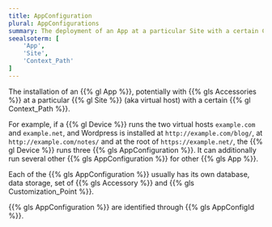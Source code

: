 ```yaml
---
title: AppConfiguration
plural: AppConfigurations
summary: The deployment of an App at a particular Site with a certain Context Path.
seealsoterm: [
    'App',
    'Site',
    'Context_Path'
]
---
```


The installation of an {{% gl App %}}, potentially with {{% gls Accessories %}}
at a particular {{% gl Site %}} (aka virtual host) with a certain {{% gl Context_Path %}}.

For example, if a {{% gl Device %}} runs the two virtual hosts ``example.com``
and ``example.net``, and Wordpress is installed at ``http://example.com/blog/``, at
``http://example.com/notes/`` and at the root of ``https://example.net/``, the
{{% gl Device %}} runs three {{% gls AppConfiguration %}}. It can additionally
run several other {{% gls AppConfiguration %}} for other {{% gls App %}}.

Each of the {{% gls AppConfiguration %}} usually has its own database, data storage,
set of {{% gls Accessory %}} and {{% gls Customization_Point %}}.

{{% gls AppConfiguration %}} are identified through {{% gls AppConfigId %}}.
